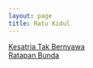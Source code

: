 ```yaml
---
layout: page
title: Ratu Kidul
---
```


<div class="htl">
  <a href="/kesatriatakbernyawa-ratukidul">
Kesatria Tak Bernyawa
  </a>
</div>
<div class="htl">
  <a href="/ratapanbunda-ratukidul">
Ratapan Bunda
  </a>
</div>
